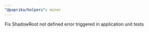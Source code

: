 ```yaml
---
"@paprika/helpers": minor
---
```


Fix ShadowRoot not defined error triggered in application unit tests
